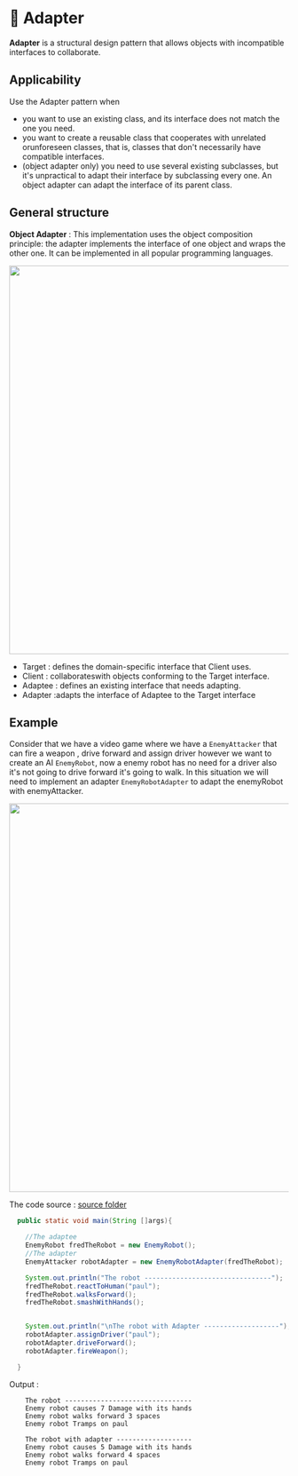 # 🔌 Adapter

<b>Adapter</b> is a structural design pattern that allows objects with incompatible interfaces to collaborate.

## Applicability

Use the Adapter pattern when

- you want to use an existing class, and its interface does not match the one
  you need.
- you want to create a reusable class that cooperates with unrelated orunforeseen classes, that is, classes that don't necessarily have compatible interfaces.
- (object adapter only) you need to use several existing subclasses, but it's unpractical to adapt their interface by subclassing every one. An object adapter
  can adapt the interface of its parent class.

## General structure

<b>Object Adapter</b> :
This implementation uses the object composition principle: the adapter implements the interface of one object and wraps the other one. It can be implemented in all popular programming languages.

<p align="center">
  <img src="../../images/adapter.png" width="700" />
</p>

- Target : defines the domain-specific interface that Client uses.
- Client : collaborateswith objects conforming to the Target interface.
- Adaptee : defines an existing interface that needs adapting.
- Adapter :adapts the interface of Adaptee to the Target interface

## Example

Consider that we have a video game where we have a `EnemyAttacker` that can fire a weapon , drive forward and assign driver however we want to create an AI `EnemyRobot`, now a enemy robot has no need for a driver also it's not going to drive forward it's going to walk. In this situation we will need to implement an adapter `EnemyRobotAdapter` to adapt the enemyRobot with enemyAttacker.

<p align="center">
  <img src="../../images/adapter-example.png" width="700" />
</p>

The code source : [source folder](src)

```Java
  public static void main(String []args){

    //The adaptee
    EnemyRobot fredTheRobot = new EnemyRobot();
    //The adapter
    EnemyAttacker robotAdapter = new EnemyRobotAdapter(fredTheRobot);

    System.out.println("The robot --------------------------------");
    fredTheRobot.reactToHuman("paul");
    fredTheRobot.walksForward();
    fredTheRobot.smashWithHands();


    System.out.println("\nThe robot with Adapter -------------------");
    robotAdapter.assignDriver("paul");
    robotAdapter.driveForward();
    robotAdapter.fireWeapon();

  }

```

Output :

```
    The robot --------------------------------
    Enemy robot causes 7 Damage with its hands
    Enemy robot walks forward 3 spaces
    Enemy robot Tramps on paul

    The robot with adapter -------------------
    Enemy robot causes 5 Damage with its hands
    Enemy robot walks forward 4 spaces
    Enemy robot Tramps on paul
```
